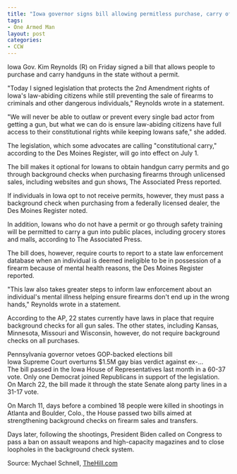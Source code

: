 ```yaml
---
title: "Iowa governor signs bill allowing permitless purchase, carry of handguns"
tags:
- One Armed Man
layout: post
categories:
- CCW
---
```


Iowa Gov. Kim Reynolds (R) on Friday signed a bill that allows people to purchase and carry handguns in the state without a permit.

"Today I signed legislation that protects the 2nd Amendment rights of Iowa's law-abiding citizens while still preventing the sale of firearms to criminals and other dangerous individuals," Reynolds wrote in a statement.

"We will never be able to outlaw or prevent every single bad actor from getting a gun, but what we can do is ensure law-abiding citizens have full access to their constitutional rights while keeping Iowans safe," she added.

The legislation, which some advocates are calling "constitutional carry," according to the Des Moines Register, will go into effect on July 1.

The bill makes it optional for Iowans to obtain handgun carry permits and go through background checks when purchasing firearms through unlicensed sales, including websites and gun shows, The Associated Press reported.

If individuals in Iowa opt to not receive permits, however, they must pass a background check when purchasing from a federally licensed dealer, the Des Moines Register noted.

In addition, Iowans who do not have a permit or go through safety training will be permitted to carry a gun into public places, including grocery stores and malls, according to The Associated Press.

The bill does, however, require courts to report to a state law enforcement database when an individual is deemed ineligible to be in possession of a firearm because of mental health reasons, the Des Moines Register reported.

"This law also takes greater steps to inform law enforcement about an individual's mental illness helping ensure firearms don't end up in the wrong hands," Reynolds wrote in a statement.

According to the AP, 22 states currently have laws in place that require background checks for all gun sales. The other states, including Kansas, Minnesota, Missouri and Wisconsin, however, do not require background checks on all purchases.

Pennsylvania governor vetoes GOP-backed elections bill  
Iowa Supreme Court overturns $1.5M gay bias verdict against ex-...  
The bill passed in the Iowa House of Representatives last month in a 60-37 vote. Only one Democrat joined Republicans in support of the legislation. On March 22, the bill made it through the state Senate along party lines in a 31-17 vote.

On March 11, days before a combined 18 people were killed in shootings in Atlanta and Boulder, Colo., the House passed two bills aimed at strengthening background checks on firearm sales and transfers.

Days later, following the shootings, President Biden called on Congress to pass a ban on assault weapons and high-capacity magazines and to close loopholes in the background check system.

Source: Mychael Schnell, [TheHill.com](https://thehill.com/homenews/state-watch/546399-iowa-governor-signs-bill-allowing-permitless-purchase-carry-of-handguns)